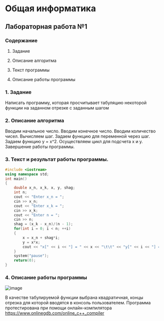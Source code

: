 # Общая информатика

## Лабораторная работа №1

### Содержание

1. Задание

2. Описание алгоритма

3. Текст программы

4. Описание работы программы

### 1. Задание

Написать программу, которая просчитывает табуляцию некоторой функции на заданном отрезке с заданным шагом

### 2. Описание алгоритма

Вводим начальное число.
Вводим конечное число.
Вводим количество чисел.
Вычисляем шаг.
Задаем функцию для переменной через шаг.
Задаем функцию y = x^2.
Осуществляем цикл для подсчета x и y.
Завершение работы программы.

### 3. Текст и результат работы программы.

```c++
#include <iostream>
using namespace std;
int main()
{
	double x_n, x_k, x, y, shag;
	int n;
	cout << "Enter x_n = ";
	cin >> x_n;
	cout << "Enter x_k = ";
	cin >> x_k;
	cout << "Enter n = ";
	cin >> n;
	shag = (x_k - x_n)/(n - 1);
	for(int i = 0; i < n; ++i)
	{
		x = x_n + shag*i;
		y = x*x;
		cout << "x[" << i << "] = " << x << "\t\t" << "y[" << i << "] = " << y << endl;
	}
	system("pause");
	return(0);
}
```

### 4. Описание работы программы
![image](https://user-images.githubusercontent.com/100377672/172992556-392b9661-175b-496b-a7da-82b051287aff.png)

В качестве табулируемой функции выбрана квадратичная, концы отрезка для которой вводятся в консоль пользователем.
Программа протестирована при помощи онлайн-компилятора https://www.onlinegdb.com/online_c++_compiler
